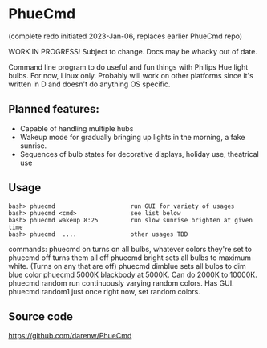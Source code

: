 PhueCmd 
=======

(complete redo initiated 2023-Jan-06, replaces earlier PhueCmd repo)

WORK IN PROGRESS! Subject to change. Docs may be whacky out of date.

Command line program to do useful and fun things with Philips Hue light bulbs.
For now, Linux only.   Probably will work on other platforms since it's written in D
and doesn't do anything OS specific.


Planned features:
-----------------
* Capable of handling multiple hubs
* Wakeup mode for gradually bringing up lights in the morning, a fake sunrise.
* Sequences of bulb states for decorative displays, holiday use, theatrical use


Usage
-----

    bash> phuecmd                     run GUI for variety of usages
    bash> phuecmd <cmd>               see list below
    bash> phuecmd wakeup 8:25         run slow sunrise brighten at given time
    bash> phuecmd  ....               other usages TBD

commands:
    phuecmd on          turns on all bulbs, whatever colors they're set to
    phuecmd off         turns them all off
    phuecmd bright      sets all bulbs to maximum white. (Turns on any that are off)
    phuecmd dimblue     sets all bulbs to dim blue color
    phuecmd 5000K       blackbody at 5000K.  Can do 2000K to 10000K.
    phuecmd random      run continuously varying random colors. Has GUI.
    phuecmd random1     just once right now, set random colors.


Source code
-----------

https://github.com/darenw/PhueCmd 




